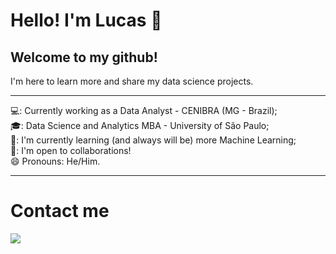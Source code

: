 <h1> Hello! I'm Lucas 👋</h1>
<h2> Welcome to my github!</h2>

I'm here to learn more and share my data science projects.
***

💻: Currently working as a Data Analyst - CENIBRA (MG - Brazil);<br>
🎓: Data Science and Analytics MBA - University of São Paulo;<br>
🌱: I'm currently learning (and always will be) more Machine Learning;<br>
👯: I'm open to collaborations!<br>
😄 Pronouns: He/Him.<br>
***
<h1>Contact me</h1>
<a href="https://www.linkedin.com/in/lucas-msena/" target="blank"><img align="center" src="https://img.shields.io/badge/LinkedIn-0077B5?style=for-the-badge&logo=linkedin&logoColor=white" /></a>
<!--
**lucas-mdsena/lucas-mdsena** is a ✨ _special_ ✨ repository because its `README.md` (this file) appears on your GitHub profile.

Here are some ideas to get you started:

- 🔭 I’m currently working on ...
- 🌱 I’m currently learning ...
- 👯 I’m looking to collaborate on ...
- 🤔 I’m looking for help with ...
- 💬 Ask me about ...
- 📫 How to reach me: ...
- 😄 Pronouns: ...
- ⚡ Fun fact: ...
-->

